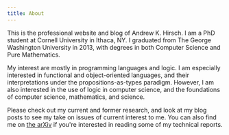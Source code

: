 ```yaml
---
title: About
---
```


This is the professional website and blog of Andrew K. Hirsch.
I am a PhD student at Cornell University in Ithaca, NY.
I graduated from The George Washington University in 2013,
with degrees in both Computer Science and Pure Mathematics.

My interest are mostly in programming languages and logic. 
I am especially interested in functional and object-oriented languages, 
and their interpretations under the propositions-as-types paradigm.
However, I am also interested in the use of logic in computer science,
and the foundations of computer science, mathematics, and science.

Please check out my current and former research, and look at my blog posts
to see my take on issues of current interest to me.
You can also find me on 
<a href="https://http://arxiv.org/find/cs/1/au:+Hirsch_A/0/1/0/all/0/1">the arXiv</a>
if you're interested in reading some of my technical reports.